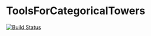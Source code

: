 # ToolsForCategoricalTowers

[![Build Status](https://github.com/kamalsaleh/ToolsForCategoricalTowers.jl/actions/workflows/CI.yml/badge.svg?branch=main)](https://github.com/kamalsaleh/ToolsForCategoricalTowers.jl/actions/workflows/CI.yml?query=branch%3Amain)
